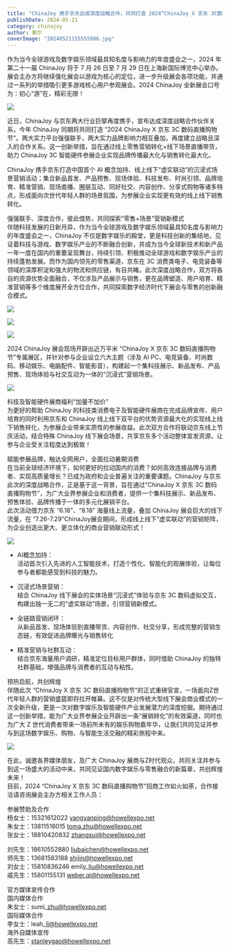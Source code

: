 ```yaml
---
title: "ChinaJoy 携手京东达成深度战略合作，共同打造 2024“ChinaJoy X 京东 3C数码直播购物节”！"
publishDate: 2024-05-21
category: chinajoy
author: 莱尔
coverImage: "20240521155555986.jpg"
---
```


作为当今全球游戏及数字娱乐领域最具知名度与影响力的年度盛会之一，2024 年第二十一届 ChinaJoy 将于 7 月 26 日至 7 月 29 日在上海新国际博览中心举办。展会主办方将继续强化展会以游戏为核心的定位，进一步升级展会各项功能，并通过一系列的举措吸引更多游戏核心用户参观展会。2024 ChinaJoy 全新展会口号为：初心“游”在，精彩无限！

![](https://ec-net-1251389766.cos.ap-shanghai.myqcloud.com/wp-content/uploads/2024/05/20240521155537758-1024x576.jpg)

近日，ChinaJoy 与京东两大行业巨擘再度携手，宣布达成深度战略合作伙伴关系，今年 ChinaJoy 同期将共同打造 “2024 ChinaJoy X 京东 3C 数码直播购物节”。两大实力平台强强联手，两大实力品牌影响力相互叠加，再度建立战略且深入的合作关系。这一创新举措，旨在通过线上零售营销转化+线下场景直播带货，助力 ChinaJoy 3C 智能硬件参展企业实现品牌传播最大化与销售转化最大化。

ChinaJoy 携手京东打造中国首个 AI 概念加持、线上线下“虚实联动”的沉浸式场景营销活动；集合新品首发、产品预售、现场体验、科技发布、时尚引领、品牌培育、精准营销、现场直播、圈层互动、同好社交、内容创作、分享式购物等诸多特点，形成面向次世代年轻人群的场景氛围，为参展企业实现更有效的线上线下销售转化。

强强联手、深度合作，彼此借势，共同探索“零售+场景”营销新模式  
伴随科技发展的日新月异，作为当今全球游戏及数字娱乐领域最具知名度与影响力的年度盛会之一，ChinaJoy 不仅是数字娱乐的殿堂，更是科技创新的集结地，见证着科技与游戏、数字娱乐产业的不断融合创新，并成为当今全球新技术和新产品一年一度在国内的重要呈现舞台，持续引领、积极推动全球游戏和数字娱乐产业的持续蓬勃发展。而作为国内领先的零售渠道，京东在 3C 消费类电子、电竞装备等领域的深厚积淀和强大的物流和供应链，有目共睹。此次深度战略合作，双方将各自的资源优势全面融合，不仅涉及产品展示与销售，更在品牌塑造、用户培育、精准营销等多个维度展开全方位合作，共同探索数字经济时代下展会与零售的创新融合模式。

![](https://ec-net-1251389766.cos.ap-shanghai.myqcloud.com/wp-content/uploads/2024/05/20240521155556378-1024x683.jpg)

![](https://ec-net-1251389766.cos.ap-shanghai.myqcloud.com/wp-content/uploads/2024/05/20240521155559664-1024x683.jpg)

![](https://ec-net-1251389766.cos.ap-shanghai.myqcloud.com/wp-content/uploads/2024/05/20240521155607780-1024x683.jpg)

2024 ChinaJoy 展会现场开辟出近万平米 “ChinaJoy X 京东 3C 数码直播购物节”专属展区，并针对参与企业设立六大主题（涉及 AI PC、电竞装备、时尚数码、移动娱乐、电脑配件、智能影音），构建起一个集科技展示、新品发布、产品预售、现场体验与社交互动为一体的“沉浸式”营销场景。

![](https://ec-net-1251389766.cos.ap-shanghai.myqcloud.com/wp-content/uploads/2024/05/20240521155609107.jpg)

科技及智能硬件展商福利“加量不加价”  
为更好的帮助 ChinaJoy 的科技类消费电子及智能硬件展商在完成品牌宣传、用户培育的同时利用京东和 ChinaJoy 线上线下双平台的优势资源最大化的实现线上线下销售转化，为参展企业带来实质性的参展收益。此次双方合作将联动京东线上节庆活动，结合特殊 ChinaJoy 线下展会场景，共享京东多个活动整体宣发资源，让参与企业受关注程度达到极致！

赋能参展品牌，触达全网用户，全面拉动暑期消费  
在当前全球经济环境下，如何更好的拉动国内的消费？如何高效连接品牌与消费者、实现高质量增长？已成为政府和企业普遍关注的重要课题。ChinaJoy 与京东此次的深度战略合作，正是基于这一背景，旨在通过“ChinaJoy X 京东 3C 数码直播购物节”，为广大业界参展企业和消费者，提供一个集科技展示、新品发布、预售体验、品牌传播于一体的多元化展销平台。  
此次活动借力京东 “6.18”、“8.18” 海量线上流量，叠加 ChinaJoy 展会巨大的线下流量，在 “7.26-7.29”ChinaJoy展会期间，形成线上线下“虚实联动”的营销矩阵，为企业创造出更大、更立体化的商业营销联动形式！

![](https://ec-net-1251389766.cos.ap-shanghai.myqcloud.com/wp-content/uploads/2024/05/20240521155618775-1024x599.jpg)

- AI概念加持：  
    活动首次引入先进的人工智能技术，打造个性化、智能化的观展体验，让每位参与者都能感受到科技的魅力。

- 沉浸式场景营销：  
    结合 ChinaJoy 线下展会的实体场景“沉浸式”体验与京东 3C 数码虚拟交互，构建出独一无二的“虚实联动”场景，引领营销新模式。

- 全链路营销闭环：  
    从新品首发、现场体验到直播带货、内容创作、社交分享，形成完整的营销生态链，有效促进品牌曝光与销售转化

- 精准营销与社群互动：  
    结合京东海量用户调研，精准定位目标用户群体，同时借助 ChinaJoy 的独特社群基础，增强品牌与消费者的互动与粘性。

预热启航，共创辉煌  
伴随此次 “ChinaJoy X 京东 3C 数码直播购物节”的正式重磅官宣，一场面向Z世代年轻人群的营销盛筵即将拉开帷幕。这不仅是对传统大型线下展会商业模式的一次全新升级，更是一次对数字娱乐及智能硬件产业发展潜力的深度挖掘。期待通过这一创新举措，能为广大业界参展企业开辟出一条“展销转化”的有效渠道，同时也为广大 Z 世代消费者带来一场前所未有的娱乐购物嘉年华，让我们共同见证并参与到这场数字娱乐、购物、与智能生活交融的精彩旅程中来。

![](https://ec-net-1251389766.cos.ap-shanghai.myqcloud.com/wp-content/uploads/2024/05/20240521155628988-1024x683.png)

在此，诚邀各界媒体朋友，及广大 ChinaJoy 展商与Z时代观众，共同关注并参与到这一场盛大的活动中来，共同见证国内数字娱乐与零售融合的新篇章，共创辉煌未来！  
目前，2024 “ChinaJoy X 京东 3C 数码直播购物节”招商工作如火如荼，合作接洽请咨询展会主办方相关工作人员：

参展赞助及合作  
杨女士：15321612022 yangyanping@howellexpo.net  
朱女士：13811516015 toma.zhu@howellexpo.net  
张女士：18810420832 zhangsui@howellexpo.net

刘先生：18610552880 liubaichen@howellexpo.net  
师先生：13681583188 shijin@howellexpo.net  
刘女士：15810836246 emily\_liu@howellexpo.net  
戚先生：15801155131 weber.qi@howellexpo.net

官方媒体宣传合作  
国内媒体合作  
朱女士：sumi\_zhu@howellexpo.net  
国际媒体合作  
李女士：leah\_li@howellexpo.net  
海外自媒体宣传  
高先生：stanleygao@howellexpo.net
